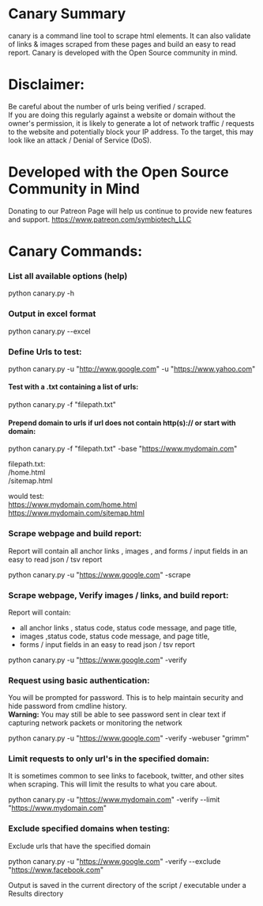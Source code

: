 # Canary Summary
canary is a command line tool to scrape html elements. It can also validate of links & images scraped from these pages and build an easy to read report. Canary is developed with the Open Source community in mind.

# Disclaimer:
Be careful about the number of urls being verified / scraped. <br />
If you are doing this regularly against a website or domain without the owner's permission, it is likely to generate
a lot of network traffic / requests to the website and potentially block your IP address.
To the target, this may look like an attack / Denial of Service (DoS).

# Developed with the Open Source Community in Mind
Donating to our Patreon Page will help us continue to provide new features and support.
https://www.patreon.com/symbiotech_LLC

# Canary Commands:
### List all available options (help)
python canary.py -h

### Output in excel format
python canary.py --excel <br />

### Define Urls to test: <br />
python canary.py -u "http://www.google.com" -u "https://www.yahoo.com"

#### Test with a .txt containing a list of urls: <br />
python canary.py -f "filepath.txt"

#### Prepend domain to urls if url does not contain http(s):// or start with domain: <br />

python canary.py -f "filepath.txt" -base "https://www.mydomain.com"

filepath.txt:<br />
  /home.html<br />
  /sitemap.html<br />

 would test: <br />
 https://www.mydomain.com/home.html <br />
 https://www.mydomain.com/sitemap.html <br />

 ### Scrape webpage and build report: <br />
 Report will contain all anchor links <a>, images <img>, and forms / input fields in an easy to read json / tsv report

 python canary.py -u "https://www.google.com" -scrape

 ### Scrape webpage, Verify images / links, and build report: <br />
 Report will contain:<br />
 * all anchor links <a>, status code, status code message, and page title,<br />
 * images <img>,status code, status code message, and page title,<br />
 * forms / input fields in an easy to read json / tsv report <br />

 python canary.py -u "https://www.google.com" -verify

 ### Request using basic authentication: <br />
 You will be prompted for password. This is to help maintain security and hide password from cmdline history. <br />
 **Warning:** You may still be able to see password sent in clear text if capturing network packets or monitoring the network <br />

 python canary.py -u "https://www.google.com" -verify -webuser "grimm" <br />

 ### Limit requests to only url's in the specified domain: <br />
 It is sometimes common to see links to facebook, twitter, and other sites when scraping. This will limit the results to
 what you care about. <br />

 python canary.py -u "https://www.mydomain.com" -verify --limit "https://www.mydomain.com" <br />

 ### Exclude specified domains when testing: <br />
 Exclude urls that have the specified domain <br />

 python canary.py -u "https://www.google.com" -verify --exclude "https://www.facebook.com" <br />

 Output is saved in the current directory of the script / executable under a Results directory

